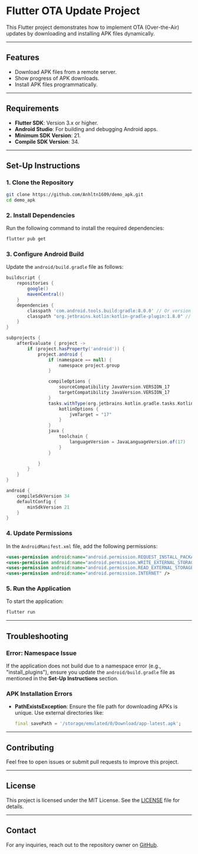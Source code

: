 # Flutter OTA Update Project

This Flutter project demonstrates how to implement OTA (Over-the-Air) updates by downloading and installing APK files dynamically.

---

## Features
- Download APK files from a remote server.
- Show progress of APK downloads.
- Install APK files programmatically.

---

## Requirements
- **Flutter SDK**: Version 3.x or higher.
- **Android Studio**: For building and debugging Android apps.
- **Minimum SDK Version**: 21.
- **Compile SDK Version**: 34.

---

## Set-Up Instructions

### 1. Clone the Repository
```bash
git clone https://github.com/Anhltn1609/demo_apk.git
cd demo_apk
```

### 2. Install Dependencies
Run the following command to install the required dependencies:
```bash
flutter pub get
```

### 3. Configure Android Build
Update the `android/build.gradle` file as follows:

```gradle
buildscript {
    repositories {
        google()
        mavenCentral()
    }
    dependencies {
        classpath 'com.android.tools.build:gradle:8.0.0' // Or version 7.3.0 and above
        classpath "org.jetbrains.kotlin:kotlin-gradle-plugin:1.8.0" // Update Kotlin version if needed
    }
}

subprojects {
    afterEvaluate { project ->
        if (project.hasProperty('android')) {
            project.android {
                if (namespace == null) {
                    namespace project.group
                }

                compileOptions {
                    sourceCompatibility JavaVersion.VERSION_17
                    targetCompatibility JavaVersion.VERSION_17
                }
                tasks.withType(org.jetbrains.kotlin.gradle.tasks.KotlinCompile).configureEach {
                    kotlinOptions {
                        jvmTarget = "17"
                    }
                }
                java {
                    toolchain {
                        languageVersion = JavaLanguageVersion.of(17)
                    }
                }

            }
        }
    }
}

android {
    compileSdkVersion 34
    defaultConfig {
        minSdkVersion 21
    }
}
```

### 4. Update Permissions
In the `AndroidManifest.xml` file, add the following permissions:

```xml
<uses-permission android:name="android.permission.REQUEST_INSTALL_PACKAGES" />
<uses-permission android:name="android.permission.WRITE_EXTERNAL_STORAGE" />
<uses-permission android:name="android.permission.READ_EXTERNAL_STORAGE" />
<uses-permission android:name="android.permission.INTERNET" />
```

### 5. Run the Application
To start the application:
```bash
flutter run
```

---

## Troubleshooting

### Error: Namespace Issue
If the application does not build due to a namespace error (e.g., "install_plugins"), ensure you update the `android/build.gradle` file as mentioned in the **Set-Up Instructions** section.

### APK Installation Errors
- **PathExistsException**: Ensure the file path for downloading APKs is unique. Use external directories like:
  ```dart
  final savePath = '/storage/emulated/0/Download/app-latest.apk';
  ```

---

## Contributing
Feel free to open issues or submit pull requests to improve this project.

---

## License
This project is licensed under the MIT License. See the [LICENSE](LICENSE) file for details.

---

## Contact
For any inquiries, reach out to the repository owner on [GitHub](https://github.com/Anhltn1609).
